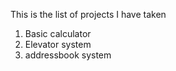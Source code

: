 This is the list of projects I have taken
1. Basic calculator
2. Elevator system
3. addressbook system